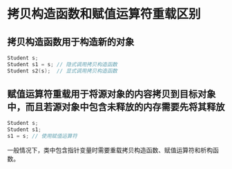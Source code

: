 # 拷贝构造函数和赋值运算符重载区别

## 拷贝构造函数用于构造新的对象

```cpp
Student s;
Student s1 = s; // 隐式调用拷贝构造函数
Student s2(s);  // 显式调用拷贝构造函数
```

## 赋值运算符重载用于将源对象的内容拷贝到目标对象中，而且若源对象中包含未释放的内存需要先将其释放

```cpp
Student s;
Student s1;
s1 = s; // 使用赋值运算符
```



一般情况下，类中包含指针变量时需要重载拷贝构造函数、赋值运算符和析构函数。

